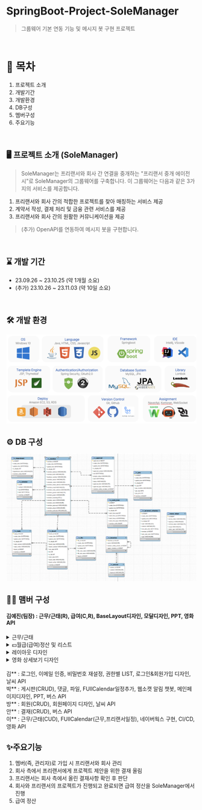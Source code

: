 # SpringBoot-Project-SoleManager
>그룹웨어 기본 연동 기능 및 메시지 봇 구현 프로젝트
<br>

# 📍 목차
1. 프로젝트 소개
2. 개발기간
3. 개발환경
4. DB구성
5. 멤버구성
6. 주요기능
<br>

## 🖥️ 프로젝트 소개 (SoleManager)
> SoleManager는 프리랜서와 회사 간 연결을 중개하는 "프리랜서 중개 에이전시"로 SoleManager의 그룹웨어를 구축합니다.
> 이 그룹웨어는 다음과 같은 3가지의 서비스를 제공합니다.
1. 프리랜서와 회사 간의 적합한 프로젝트를 찾아 매칭하는 서비스 제공
2. 계약서 작성, 결제 처리 및 금융 관련 서비스를 제공
3. 프리랜서와 회사 간의 원활한 커뮤니케이션을 제공
> (추가) OpenAPI를 연동하여 메시지 봇을 구현합니다.
<br>

## ⌛️ 개발 기간
* 23.09.26 ~ 23.10.25 (약 1개월 소요)
* (추가) 23.10.26 ~ 23.11.03 (약 10일 소요)
<br>

## 🛠️ 개발 환경
![개발환경](techskill.png)

## ⚙️ DB 구성
![DB구성](DB.png)

## 🏃‍♀️ 맴버 구성
#### 김예진(팀장) : 근무/근태(R), 급여(C,R), BaseLayout디자인, 모달디자인, PPT, 영화 API
<details>
  <summary>근무/근태</summary>
  
  > 근무/근태 리스트 보여주기 Controller
  
  ```java
    @GetMapping("/{memberId}/list")
    @ResponseBody
    public Map<String, Object> getWorkTimeWorklist(
            @PathVariable("memberId") Long memberId,
            @RequestParam(value = "workType", required = false) String workType) {
        // json 형태로 front에 넘기기
        Map<String, Object> map = new HashMap<>();

        // 근무기록 list로 가져오기(반환)
        List<WorkTimeDto> workTimeList = workTimeService.getWorkTimeWorkList(memberId,workType);

        map.put("worklist", workTimeList);
        return map;
    }
  ```

  > 근무/근태 리스트 보여주기 Service

  ```java
  public List<WorkTimeDto> getWorkTimeWorkList(Long memberId, String workType) {
        List<WorkTimeDto> workTimeDtoList = new ArrayList<>(); // 반환값이 list이므로 list생성
        List<WorkTimeEntity> workTimeEntityList;

        if (workType == null) {
            // 달만 선택
            workTimeEntityList = workTimeRepository.findByWorkTimeMemberId(memberId);
        } else {
            workTimeEntityList = workTimeRepository.findByWorkTimeWorkType(memberId, workType);
        }

        // 달&유형 선택
        if (!workTimeEntityList.isEmpty()) {
            for (WorkTimeEntity workTimeEntity : workTimeEntityList) {
                WorkTimeDto workTimeDto = WorkTimeDto.toDto(workTimeEntity);
                if (workTimeDto.getWorkType() == WorkType.NORMAL) {
                    workTimeDto.setTitle("근무");
                } else if (workTimeDto.getWorkType() == WorkType.ABSENT) {
                    workTimeDto.setTitle("결석");
                } else if (workTimeDto.getWorkType() == WorkType.EARLY) {
                    workTimeDto.setTitle("조퇴");
                } else if (workTimeDto.getWorkType() == WorkType.TARDY) {
                    workTimeDto.setTitle("지각");
                } else if (workTimeDto.getWorkType() == WorkType.VACATION) {
                    workTimeDto.setTitle("휴가");
                }
                workTimeDtoList.add(workTimeDto);
            }
        }
        return workTimeDtoList;
    }
  ```

</details>

<details>
  <summary>💵월급(급여)정산 및 리스트</summary>
  
  > 월급정산
  
  ![월급정산](월급정산.png)

  > Controller
  
  ```java
  @PostMapping("/{memberId}")
  @ResponseBody
  public Map<String,Object> getMemberPayMontly(
    @PathVariable("memberId") Long memberId,
    @RequestParam(value = "workMonth", required = false) String workMonth){

      // 달에 해당하는 근무기록 가져오기
      Integer result = payService.postPayList(memberId, workMonth);

      Map<String,Object> map = new HashMap<String,Object>();
      map.put("result", result);
      return map;
  }
  ```

  > Service
     
  ```java
  public Integer postPayList(Long memberId, String workMonth) {
    //이미 정산 내역이 있다면
    List<PayEntity> payEntityList = payRepository.findByPayMonth(memberId,workMonth);
      if(payEntityList.size() != 0){
        return 0;
      }
    PayEntity payEntity = new PayEntity();
    MemberEntity memberEntity = new MemberEntity();
    List<WorkTimeEntity> workTimeEntityList = workTimeRepository.findByWorkTimeMonth(memberId, workMonth);
    Integer sum = 0;
    for(WorkTimeEntity workTimeEntity : workTimeEntityList){
      sum += workTimeEntity.getTotal(); // total 계산
    }
    Integer pay = (sum / 60) * 10000; // 월급 계산
    memberEntity.setId(memberId); // memberId가져오기
    payEntity.setMonthly(workMonth); // 월급 구분
    payEntity.setPrice(pay); // 월급 저장
    payEntity.setIsPay(1); // 월급 지급 여부 설정 1
    payEntity.setIs_display(1); //
    payEntity.setMemberEntity(memberEntity); // member정보 저장
    payEntity.setPayDay(LocalDate.now()); // 월급 기록 당일 저장
    Optional<Long> payId = Optional.ofNullable(payRepository.save(payEntity).getId());
    //값이 존재
    if (payId.isPresent()) {
      return 1;
    }
    return 0;
  }
  ```

  > 월급목록

  ![월급내역](월급내역.png)

  > 월급목록 Controller
  
  ```java
  
  ... 월별 ...
  @PostMapping("/{memberId}")
  @ResponseBody
  public Map<String,Object> getMemberPayMontly( @PathVariable("memberId") Long memberId, @RequestParam(value = "workMonth", required = false) String workMonth){
        // 달에 해당하는 근무기록 가져오기
    Integer result = payService.postPayList(memberId, workMonth);
    Map<String,Object> map = new HashMap<String,Object>();
      map.put("result", result);
    return map;
  }
  ... 년도별 ...
  @GetMapping("/yearList/{memberId}")
  @ResponseBody
  public List<PayDto> getMemberPayYearly( @PathVariable("memberId") Long memberId, @RequestParam(value = "workYear", required = false) String workYear){
        // 년에 해당하는 근무기록 가져오기
    List<PayDto> result = payService.getPayYearList(memberId, workYear);
  return result;
  }
  ```
  <br>

  > 월급목록 Service 
  
  ```java
  ... 월별 ...
  public List<PayDto> getPayMonthlyList(Long memberId) {
    List<PayDto> payDtoList = new ArrayList<>();
    List<PayEntity> payEntityList  = payRepository.findBymemberEntity_Id(memberId);
    if(!payEntityList.isEmpty()){
      for(PayEntity payEntity : payEntityList){
        PayDto payDto = PayDto.toDto(payEntity);
        payDtoList.add(payDto);
      }
    }
    return payDtoList;
  }

  ... 년도별 ...
  public List<PayDto> getPayYearList(Long memberId, String workYear) {
    List<PayDto> payDtoList = new ArrayList<PayDto>();
    List<PayEntity> payEntityList = payRepository.findByPayYear(memberId, workYear);
    for (PayEntity payEntity: payEntityList) {
      payDtoList.add( PayDto.toDto(payEntity));
    }
    return payDtoList;
  }
  ```

</details>

<details>
  <summary>레이아웃 디자인</summary>

  > Side Bar 디자인

  ![레이아웃](sidebar.png)

  <br>

  > SideBar HTML
  > 부모 UL과 자식 UL
  
  ```java
  <div class="sideBar">
            <div class="sideBar-sec">
                <ul class="big">
                    <li><a href="#">내 정보</a>
                        <ul class="small">
                            <th:block sec:authorize="hasAnyRole('STAFF','ADMIN')">
                                <li>
                                    <a th:href="@{/common/detail}">마이페이지</a>
                                </li>
                            </th:block>
  ... 중략 ...
  ```

  <br>
  
  > SideBar CSS
  > 자식 UL에 overflow와 height값 설정
  
  ```java
  .big{
    width: 200px;
    overflow: hidden;
    margin: 50px auto;
  }
  .small{
    height: 0;
    overflow: hidden;
    font-size: 18px;
  }
  .big >li:hover .small{
    height: 200px;
    transition-duration: 1s;
  }
  ```

</details>

<details>
  <summary>영화 상세보기 디자인</summary>

  > Modal창 디자인

  ![레이아웃](modal.png)

</details>

<br>
김** : 로그인, 이메일 인증, 비밀번호 재설정, 권한별 LIST, 로그인&회원가입 디자인, 날씨 API
<br>
박** : 게시판(CRUD), 댓글, 파일, FUllCalendar일정추가, 웹소캣 알림 챗봇, 메인페이지디자인, PPT, 버스 API
<br>
방** : 회원(CRUD), 회원페이지 디자인, 날씨 API
<br>
안** : 결재(CRUD), 버스 API
<br>
이** : 근무/근태(CUD), FUllCalendar(근무,프리랜서일정), 네이버웍스 구현, CI/CD, 영화 API

## ✨주요기능
1. 멤버(즉, 관리자)로 가입 시 프리랜서와 회사 관리
2. 회사 측에서 프리랜서에게 프로젝트 제안을 위한 결재 올림
3. 프리랜서는 회사 측에서 올린 결재사항 확인 후 판단
4. 회사와 프리랜서의 프로젝트가 진행되고 완료되면 급여 정산을 SoleManager에서 진행
5. 급여 정산
